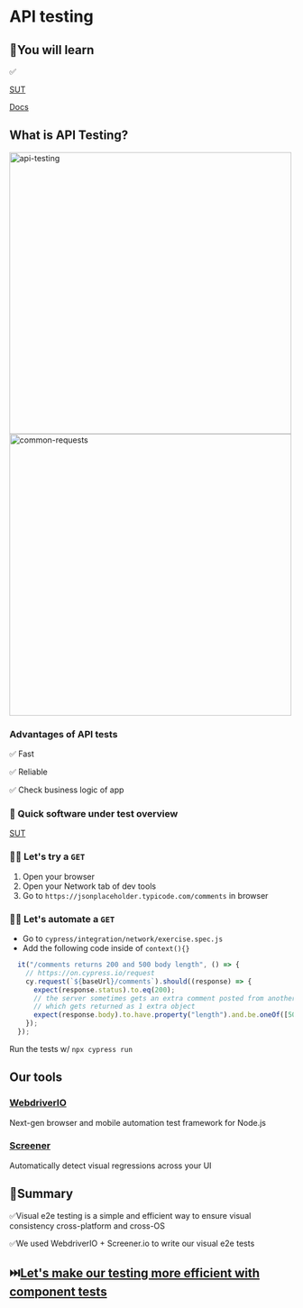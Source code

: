 # API testing

## 🧠You will learn

✅

[SUT](https://jsonplaceholder.cypress.io/)

[Docs](https://jsonplaceholder.typicode.com/)

## What is API Testing?

<img src="https://tse1.mm.bing.net/th?id=OIP.ASpOoqkLWHODifb7T4f2twHaD4&pid=Api" alt="api-testing" width="500"/>

<img src="https://ryancraven.tech/wp-content/uploads/2020/05/commonAPIs-1.png" alt="common-requests" width="500"/>

### Advantages of API tests

✅ Fast

✅ Reliable

✅ Check business logic of app

### 👀 Quick software under test overview

[SUT](https://jsonplaceholder.typicode.com/)

### 🏋️‍♀️ Let's try a `GET`

1. Open your browser
2. Open your Network tab of dev tools
3. Go to `https://jsonplaceholder.typicode.com/comments` in browser

### 🏋️‍♀️ Let's automate a `GET`

* Go to `cypress/integration/network/exercise.spec.js`
* Add the following code inside of `context(){}`

```js
  it("/comments returns 200 and 500 body length", () => {
    // https://on.cypress.io/request
    cy.request(`${baseUrl}/comments`).should((response) => {
      expect(response.status).to.eq(200);
      // the server sometimes gets an extra comment posted from another machine
      // which gets returned as 1 extra object
      expect(response.body).to.have.property("length").and.be.oneOf([500,501]);
    });
  });
```

Run the tests w/ `npx cypress run`


## Our tools

### [WebdriverIO](https://webdriver.io/)

Next-gen browser and mobile automation test framework for Node.js

### [Screener](https://screener.io/)

Automatically detect visual regressions across your UI

## 📝Summary

✅Visual e2e testing is a simple and efficient way to ensure visual consistency cross-platform and cross-OS

✅We used WebdriverIO + Screener.io to write our visual e2e tests

## ⏭️[Let's make our testing more efficient with component tests](./COMPONENT-TESTS.md)
